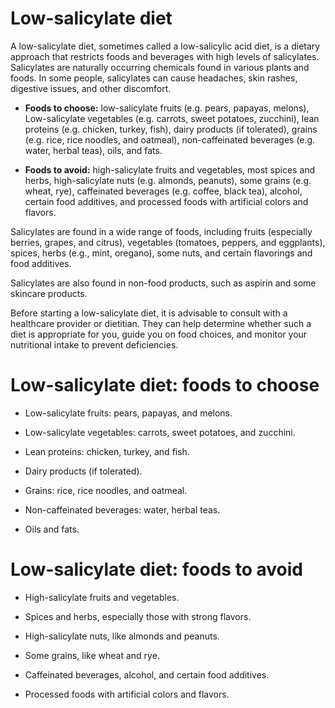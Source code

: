 # Low-salicylate diet

A low-salicylate diet, sometimes called a low-salicylic acid diet, is a dietary approach that restricts foods and beverages with high levels of salicylates. Salicylates are naturally occurring chemicals found in various plants and foods. In some people, salicylates can cause headaches, skin rashes, digestive issues, and other discomfort.

* **Foods to choose:** low-salicylate fruits (e.g. pears, papayas, melons), Low-salicylate vegetables (e.g. carrots, sweet potatoes, zucchini), lean proteins (e.g. chicken, turkey, fish), dairy products (if tolerated), grains (e.g. rice, rice noodles, and oatmeal), non-caffeinated beverages (e.g. water, herbal teas), oils, and fats.

* **Foods to avoid:** high-salicylate fruits and vegetables, most spices and herbs, high-salicylate nuts (e.g. almonds, peanuts), some grains (e.g. wheat, rye), caffeinated beverages (e.g. coffee, black tea), alcohol, certain food additives, and processed foods with artificial colors and flavors.

Salicylates are found in a wide range of foods, including fruits (especially berries, grapes, and citrus), vegetables (tomatoes, peppers, and eggplants), spices, herbs (e.g., mint, oregano), some nuts, and certain flavorings and food additives.

Salicylates are also found in non-food products, such as aspirin and some skincare products.

Before starting a low-salicylate diet, it is advisable to consult with a healthcare provider or dietitian. They can help determine whether such a diet is appropriate for you, guide you on food choices, and monitor your nutritional intake to prevent deficiencies.

# Low-salicylate diet: foods to choose

* Low-salicylate fruits: pears, papayas, and melons.

* Low-salicylate vegetables: carrots, sweet potatoes, and zucchini.

* Lean proteins: chicken, turkey, and fish.

* Dairy products (if tolerated).

* Grains: rice, rice noodles, and oatmeal.

* Non-caffeinated beverages: water, herbal teas.

* Oils and fats.

# Low-salicylate diet: foods to avoid

* High-salicylate fruits and vegetables.

* Spices and herbs, especially those with strong flavors.

* High-salicylate nuts, like almonds and peanuts.

* Some grains, like wheat and rye.

* Caffeinated beverages, alcohol, and certain food additives.

* Processed foods with artificial colors and flavors.
